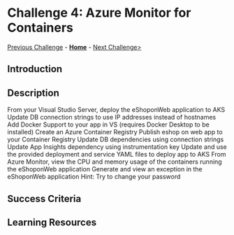 # Challenge 4: Azure Monitor for Containers

[Previous Challenge](./03-Application-Insights.md) - **[Home](../README.md)** - [Next Challenge>](./05-Log-Analytics-Query.md)

## Introduction

## Description

From your Visual Studio Server, deploy the eShoponWeb application to AKS
Update DB connection strings to use IP addresses instead of hostnames
Add Docker Support to your app in VS (requires Docker Desktop to be installed)
Create an Azure Container Registry
Publish eshop on web app to your Container Registry
Update DB dependencies using connection strings
Update App Insights dependency using instrumentation key
Update and use the provided deployment and service YAML files to deploy app to AKS
From Azure Monitor, view the CPU and memory usage of the containers running the eShoponWeb application
Generate and view an exception in the eShoponWeb application
Hint: Try to change your password

## Success Criteria

## Learning Resources
